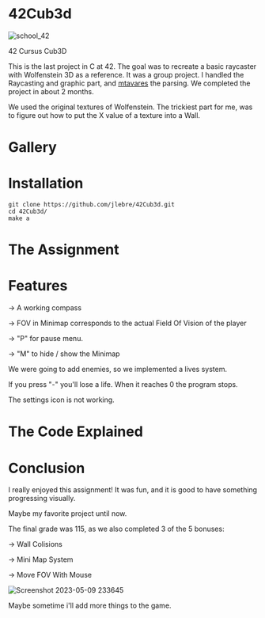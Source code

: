 # 42Cub3d
![school_42](https://user-images.githubusercontent.com/94384240/170144677-24ff4d41-6e4a-491a-adfa-7dcf0eac630a.jpeg)

42 Cursus Cub3D

This is the last project in C at 42. The goal was to recreate a basic raycaster with Wolfenstein 3D as a reference.
It was a group project.
I handled the Raycasting and graphic part, and [mtavares](https://github.com/mtavares98) the parsing.
We completed the project in about 2 months.

We used the original textures of Wolfenstein.
The trickiest part for me, was to figure out how to put the X value of a texture into a Wall.

# Gallery


# Installation
```
git clone https://github.com/jlebre/42Cub3d.git
cd 42Cub3d/
make a
```

# The Assignment


# Features
-> A working compass

-> FOV in Minimap corresponds to the actual Field Of Vision of the player

-> "P" for pause menu.

-> "M" to hide / show the Minimap


We were going to add enemies, so we implemented a lives system.

If you press "-" you'll lose a life. When it reaches 0 the program stops.

The settings icon is not working.

# The Code Explained

# Conclusion
I really enjoyed this assignment! It was fun, and it is good to have something progressing visually.

Maybe my favorite project until now.

The final grade was 115, as we also completed 3 of the 5 bonuses:

-> Wall Colisions

-> Mini Map System

-> Move FOV With Mouse

![Screenshot 2023-05-09 233645](https://github.com/jlebre/42Cub3d/assets/94384240/475636ea-68f0-4c38-95ac-b007bd2d68fd)

Maybe sometime i'll add more things to the game.
